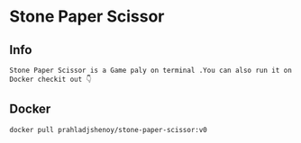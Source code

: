 # Stone Paper Scissor

  ## Info
    Stone Paper Scissor is a Game paly on terminal .You can also run it on Docker checkit out 👇
  ## Docker  
    docker pull prahladjshenoy/stone-paper-scissor:v0